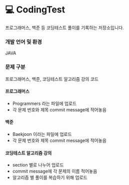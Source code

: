 # 💻 CodingTest
프로그래머스, 백준 등 코딩테스트 풀이를 기록하는 저장소입니다.


### 개발 언어 및 환경

JAVA

### 문제 구분

프로그래머스, 백준, 코딩테스트 알고리즘 강의 코드 

#### 프로그래머스
- Programmers 라는 파일에 업로드
- 각 문제 번호와 제목 commit message에 적어놓음

#### 백준
- Baekjoon 이라는 파일에 업로드
- 각 문제 번호와 제목 commit message에 적어놓음

#### 코딩테스트 알고리즘 강의
- section 별로 나누어 업로드
- commit message에 각 문제의 이름 적어놓음
- 알고리즘 별 풀이를 복습하기 위해 업로드

